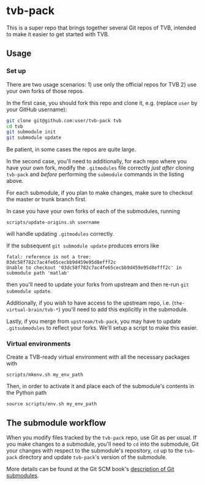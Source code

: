 # tvb-pack

This is a super repo that brings together several Git repos of TVB,
intended to make it easier to get started with TVB.

## Usage

### Set up

There are two usage scenarios: 1) use only the official repos for
TVB 2) use your own forks of those repos. 

In the first case, you should fork this repo and clone it, e.g.
(replace `user` by your GitHub username):

```bash
git clone git@github.com:user/tvb-pack tvb
cd tvb
git submodule init
git submodule update
```

Be patient, in some cases the repos are quite large.

In the second case, you'll need to additionally, for each repo 
where you have your own fork, modify the `.gitmodules` file correctly
*just after* cloning `tvb-pack` and 
*before* performing the `submodule` commands in the listing above.

For each submodule, if you plan to make changes, make sure to checkout
the master or trunk branch first.

In case you have your own forks of each of the submodules, running

```
scripts/update-origins.sh username
```

will handle updating `.gitmodules` correctly. 

If the subsequent `git submodule update` produces errors like 

```
fatal: reference is not a tree: 03dc58f782c7ac4fe65cecbb9d459e95d8efff2c
Unable to checkout '03dc58f782c7ac4fe65cecbb9d459e95d8efff2c' in submodule path 'matlab'
```

then you'll need to update your forks from upstream and then re-run 
`git submodule update`.

Additionally, if you wish to have access to the upstream repo, i.e.
(`the-virtual-brain/tvb-*`) you'll need to add this explicitly in
the submodule. 

Lastly, if you merge from `upstream/tvb-pack`, you may have to update
`.gitsubmodules` to reflect your forks. We'll setup a script to make 
this easier.

### Virtual environments

Create a TVB-ready virtual environment with all the necessary packages with 

```
scripts/mkenv.sh my_env_path
```

Then, in order to activate it and place each of the submodule's contents in the
Python path

```
source scripts/env.sh my_env_path
```


## The submodule workflow

When you modify files tracked by the `tvb-pack` repo, use Git as
per usual. If you make changes to a submodule, you'll need to `cd`
into the submodule, Git your changes with respect to the submodule's
repository, `cd` up to the `tvb-pack` directory and update `tvb-pack`'s 
version of the submodule.

More details can be found at the Git SCM book's [description of 
Git submodules](http://git-scm.com/book/en/Git-Tools-Submodules).
